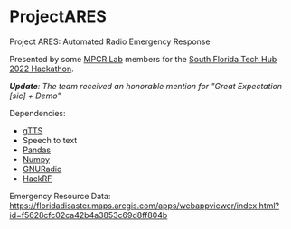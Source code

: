 # ProjectARES
Project ARES: Automated Radio Emergency Response

Presented by some [MPCR Lab](https://mpcrlab.com/) members for the [South Florida Tech Hub 2022 Hackathon](https://techhubsouthflorida.org/meetups/hackathon/). 

_**Update**: The team received an honorable mention for "Great Expectation [sic] + Demo"_

Dependencies:
 * [gTTS](https://pypi.org/project/gTTS/)
 * Speech to text
 * [Pandas](https://pandas.pydata.org/)
 * [Numpy](https://numpy.org/)
 * [GNURadio](https://www.gnuradio.org/)
 * [HackRF](https://greatscottgadgets.com/hackrf/one/)
 
Emergency Resource Data: https://floridadisaster.maps.arcgis.com/apps/webappviewer/index.html?id=f5628cfc02ca42b4a3853c69d8ff804b
